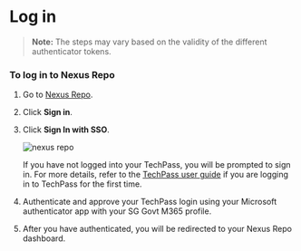 # Log in
>**Note:** The steps may vary based on the validity of the different authenticator tokens.  


### To log in to Nexus Repo
 
1. Go to [Nexus Repo](https://nexus.ship.gov.sg/).
1. Click **Sign in**.
1. Click **Sign In with SSO**.  
        
    ![nexus repo](nexus-repo-tp.png)     
      
    
    If you have not logged into your TechPass, you will be prompted to sign in. For more details, refer to the [TechPass user guide](https://docs.developer.tech.gov.sg/docs/techpass-user-guide/#/) if you are logging in to TechPass for the first time.   
1. Authenticate and approve your TechPass login using your Microsoft authenticator app with your SG Govt M365 profile. 
1. After you have authenticated, you will be redirected to your Nexus Repo dashboard.